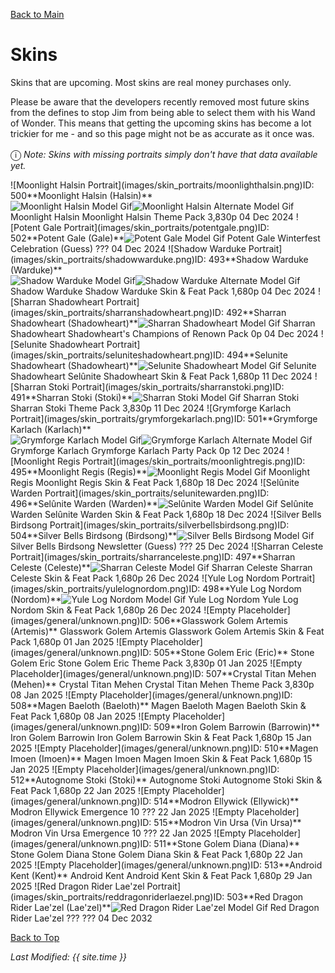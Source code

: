 [Back to Main](index.md)

# Skins

Skins that are upcoming. Most skins are real money purchases only.

Please be aware that the developers recently removed most future skins from the defines to stop Jim from being able to select them with his Wand of Wonder. This means that getting the upcoming skins has become a lot trickier for me - and so this page might not be as accurate as it once was.

<span style="font-size:1.2em;">ⓘ</span> *Note: Skins with missing portraits simply don't have that data available yet.*

<span class="skinTableColumn">
    <span class="skinTableRow">
        <span class="skinTableIcon">
            <span class="skinTooltipHolder" style="width:max-content">![Moonlight Halsin Portrait](images/skin_portraits/moonlighthalsin.png)<span class="featTooltipContents">ID: 500**Moonlight Halsin (Halsin)**<span style="display:flex;flex-direction:row"><img src="images/skin_models/moonlighthalsin.gif" alt="Moonlight Halsin Model Gif" style="width:auto;height:auto;max-width:100%;max-height:100%"><img src="images/skin_models/moonlighthalsin-bear.gif" alt="Moonlight Halsin Alternate Model Gif" style="width:auto;height:auto;max-width:100%;max-height:100%"></span></span></span>
        </span>
        <span class="skinTableName">
            Moonlight Halsin
        </span>
        <span class="skinTableSource">
            Moonlight Halsin Theme Pack
        </span>
        <span class="skinTableCost">
            3,830p
        </span>
        <span class="skinTableDate">
            04 Dec 2024
        </span>
    </span>
    <span class="skinTableRow">
        <span class="skinTableIcon">
            <span class="skinTooltipHolder" style="width:max-content">![Potent Gale Portrait](images/skin_portraits/potentgale.png)<span class="featTooltipContents">ID: 502**Potent Gale (Gale)**<img src="images/skin_models/potentgale.gif" alt="Potent Gale Model Gif" style="width:auto;height:auto;max-width:100%;max-height:100%"></span></span>
        </span>
        <span class="skinTableName">
            Potent Gale
        </span>
        <span class="skinTableSource">
            Winterfest Celebration (Guess)
        </span>
        <span class="skinTableCost">
            ???
        </span>
        <span class="skinTableDate">
            04 Dec 2024
        </span>
    </span>
    <span class="skinTableRow">
        <span class="skinTableIcon">
            <span class="skinTooltipHolder" style="width:max-content">![Shadow Warduke Portrait](images/skin_portraits/shadowwarduke.png)<span class="featTooltipContents">ID: 493**Shadow Warduke (Warduke)**<span style="display:flex;flex-direction:row"><img src="images/skin_models/shadowwarduke.gif" alt="Shadow Warduke Model Gif" style="width:auto;height:auto;max-width:100%;max-height:100%"><img src="images/skin_models/shadowwarduke-flame_tongue.gif" alt="Shadow Warduke Alternate Model Gif" style="width:auto;height:auto;max-width:100%;max-height:100%"></span></span></span>
        </span>
        <span class="skinTableName">
            Shadow Warduke
        </span>
        <span class="skinTableSource">
            Shadow Warduke Skin & Feat Pack
        </span>
        <span class="skinTableCost">
            1,680p
        </span>
        <span class="skinTableDate">
            04 Dec 2024
        </span>
    </span>
    <span class="skinTableRow">
        <span class="skinTableIcon">
            <span class="skinTooltipHolder" style="width:max-content">![Sharran Shadowheart Portrait](images/skin_portraits/sharranshadowheart.png)<span class="featTooltipContents">ID: 492**Sharran Shadowheart (Shadowheart)**<img src="images/skin_models/sharranshadowheart.gif" alt="Sharran Shadowheart Model Gif" style="width:auto;height:auto;max-width:100%;max-height:100%"></span></span>
        </span>
        <span class="skinTableName">
            Sharran Shadowheart
        </span>
        <span class="skinTableSource">
            Shadowheart's Champions of Renown Pack
        </span>
        <span class="skinTableCost">
            0p
        </span>
        <span class="skinTableDate">
            04 Dec 2024
        </span>
    </span>
    <span class="skinTableRow">
        <span class="skinTableIcon">
            <span class="skinTooltipHolder" style="width:max-content">![Selunite Shadowheart Portrait](images/skin_portraits/seluniteshadowheart.png)<span class="featTooltipContents">ID: 494**Selunite Shadowheart (Shadowheart)**<img src="images/skin_models/seluniteshadowheart.gif" alt="Selunite Shadowheart Model Gif" style="width:auto;height:auto;max-width:100%;max-height:100%"></span></span>
        </span>
        <span class="skinTableName">
            Selunite Shadowheart
        </span>
        <span class="skinTableSource">
            Selûnite Shadowheart Skin & Feat Pack
        </span>
        <span class="skinTableCost">
            1,680p
        </span>
        <span class="skinTableDate">
            11 Dec 2024
        </span>
    </span>
    <span class="skinTableRow">
        <span class="skinTableIcon">
            <span class="skinTooltipHolder" style="width:max-content">![Sharran Stoki Portrait](images/skin_portraits/sharranstoki.png)<span class="featTooltipContents">ID: 491**Sharran Stoki (Stoki)**<img src="images/skin_models/sharranstoki.gif" alt="Sharran Stoki Model Gif" style="width:auto;height:auto;max-width:100%;max-height:100%"></span></span>
        </span>
        <span class="skinTableName">
            Sharran Stoki
        </span>
        <span class="skinTableSource">
            Sharran Stoki Theme Pack
        </span>
        <span class="skinTableCost">
            3,830p
        </span>
        <span class="skinTableDate">
            11 Dec 2024
        </span>
    </span>
    <span class="skinTableRow">
        <span class="skinTableIcon">
            <span class="skinTooltipHolder" style="width:max-content">![Grymforge Karlach Portrait](images/skin_portraits/grymforgekarlach.png)<span class="featTooltipContents">ID: 501**Grymforge Karlach (Karlach)**<span style="display:flex;flex-direction:row"><img src="images/skin_models/grymforgekarlach.gif" alt="Grymforge Karlach Model Gif" style="width:auto;height:auto;max-width:100%;max-height:100%"><img src="images/skin_models/grymforgekarlach-infernal_engine.gif" alt="Grymforge Karlach Alternate Model Gif" style="width:auto;height:auto;max-width:100%;max-height:100%"></span></span></span>
        </span>
        <span class="skinTableName">
            Grymforge Karlach
        </span>
        <span class="skinTableSource">
            Grymforge Karlach Party Pack
        </span>
        <span class="skinTableCost">
            0p
        </span>
        <span class="skinTableDate">
            12 Dec 2024
        </span>
    </span>
    <span class="skinTableRow">
        <span class="skinTableIcon">
            <span class="skinTooltipHolder" style="width:max-content">![Moonlight Regis Portrait](images/skin_portraits/moonlightregis.png)<span class="featTooltipContents">ID: 495**Moonlight Regis (Regis)**<img src="images/skin_models/moonlightregis.gif" alt="Moonlight Regis Model Gif" style="width:auto;height:auto;max-width:100%;max-height:100%"></span></span>
        </span>
        <span class="skinTableName">
            Moonlight Regis
        </span>
        <span class="skinTableSource">
            Moonlight Regis Skin & Feat Pack
        </span>
        <span class="skinTableCost">
            1,680p
        </span>
        <span class="skinTableDate">
            18 Dec 2024
        </span>
    </span>
    <span class="skinTableRow">
        <span class="skinTableIcon">
            <span class="skinTooltipHolder" style="width:max-content">![Selûnite Warden Portrait](images/skin_portraits/selunitewarden.png)<span class="featTooltipContents">ID: 496**Selûnite Warden (Warden)**<img src="images/skin_models/selunitewarden.gif" alt="Selûnite Warden Model Gif" style="width:auto;height:auto;max-width:100%;max-height:100%"></span></span>
        </span>
        <span class="skinTableName">
            Selûnite Warden
        </span>
        <span class="skinTableSource">
            Selûnite Warden Skin & Feat Pack
        </span>
        <span class="skinTableCost">
            1,680p
        </span>
        <span class="skinTableDate">
            18 Dec 2024
        </span>
    </span>
    <span class="skinTableRow">
        <span class="skinTableIcon">
            <span class="skinTooltipHolder" style="width:max-content">![Silver Bells Birdsong Portrait](images/skin_portraits/silverbellsbirdsong.png)<span class="featTooltipContents">ID: 504**Silver Bells Birdsong (Birdsong)**<img src="images/skin_models/silverbellsbirdsong.gif" alt="Silver Bells Birdsong Model Gif" style="width:auto;height:auto;max-width:100%;max-height:100%"></span></span>
        </span>
        <span class="skinTableName">
            Silver Bells Birdsong
        </span>
        <span class="skinTableSource">
            Newsletter (Guess)
        </span>
        <span class="skinTableCost">
            ???
        </span>
        <span class="skinTableDate">
            25 Dec 2024
        </span>
    </span>
    <span class="skinTableRow">
        <span class="skinTableIcon">
            <span class="skinTooltipHolder" style="width:max-content">![Sharran Celeste Portrait](images/skin_portraits/sharranceleste.png)<span class="featTooltipContents">ID: 497**Sharran Celeste (Celeste)**<img src="images/skin_models/sharranceleste.gif" alt="Sharran Celeste Model Gif" style="width:auto;height:auto;max-width:100%;max-height:100%"></span></span>
        </span>
        <span class="skinTableName">
            Sharran Celeste
        </span>
        <span class="skinTableSource">
            Sharran Celeste Skin & Feat Pack
        </span>
        <span class="skinTableCost">
            1,680p
        </span>
        <span class="skinTableDate">
            26 Dec 2024
        </span>
    </span>
    <span class="skinTableRow">
        <span class="skinTableIcon">
            <span class="skinTooltipHolder" style="width:max-content">![Yule Log Nordom Portrait](images/skin_portraits/yulelognordom.png)<span class="featTooltipContents">ID: 498**Yule Log Nordom (Nordom)**<img src="images/skin_models/yulelognordom.gif" alt="Yule Log Nordom Model Gif" style="width:auto;height:auto;max-width:100%;max-height:100%"></span></span>
        </span>
        <span class="skinTableName">
            Yule Log Nordom
        </span>
        <span class="skinTableSource">
            Yule Log Nordom Skin & Feat Pack
        </span>
        <span class="skinTableCost">
            1,680p
        </span>
        <span class="skinTableDate">
            26 Dec 2024
        </span>
    </span>
    <span class="skinTableRow">
        <span class="skinTableIcon">
            <span class="skinTooltipHolder" style="width:max-content">![Empty Placeholder](images/general/unknown.png)<span class="featTooltipContents">ID: 506**Glasswork Golem Artemis (Artemis)**</span></span>
        </span>
        <span class="skinTableName">
            Glasswork Golem Artemis
        </span>
        <span class="skinTableSource">
            Glasswork Golem Artemis Skin & Feat Pack
        </span>
        <span class="skinTableCost">
            1,680p
        </span>
        <span class="skinTableDate">
            01 Jan 2025
        </span>
    </span>
    <span class="skinTableRow">
        <span class="skinTableIcon">
            <span class="skinTooltipHolder" style="width:max-content">![Empty Placeholder](images/general/unknown.png)<span class="featTooltipContents">ID: 505**Stone Golem Eric (Eric)**</span></span>
        </span>
        <span class="skinTableName">
            Stone Golem Eric
        </span>
        <span class="skinTableSource">
            Stone Golem Eric Theme Pack
        </span>
        <span class="skinTableCost">
            3,830p
        </span>
        <span class="skinTableDate">
            01 Jan 2025
        </span>
    </span>
    <span class="skinTableRow">
        <span class="skinTableIcon">
            <span class="skinTooltipHolder" style="width:max-content">![Empty Placeholder](images/general/unknown.png)<span class="featTooltipContents">ID: 507**Crystal Titan Mehen (Mehen)**</span></span>
        </span>
        <span class="skinTableName">
            Crystal Titan Mehen
        </span>
        <span class="skinTableSource">
            Crystal Titan Mehen Theme Pack
        </span>
        <span class="skinTableCost">
            3,830p
        </span>
        <span class="skinTableDate">
            08 Jan 2025
        </span>
    </span>
    <span class="skinTableRow">
        <span class="skinTableIcon">
            <span class="skinTooltipHolder" style="width:max-content">![Empty Placeholder](images/general/unknown.png)<span class="featTooltipContents">ID: 508**Magen Baeloth (Baeloth)**</span></span>
        </span>
        <span class="skinTableName">
            Magen Baeloth
        </span>
        <span class="skinTableSource">
            Magen Baeloth Skin & Feat Pack
        </span>
        <span class="skinTableCost">
            1,680p
        </span>
        <span class="skinTableDate">
            08 Jan 2025
        </span>
    </span>
    <span class="skinTableRow">
        <span class="skinTableIcon">
            <span class="skinTooltipHolder" style="width:max-content">![Empty Placeholder](images/general/unknown.png)<span class="featTooltipContents">ID: 509**Iron Golem Barrowin (Barrowin)**</span></span>
        </span>
        <span class="skinTableName">
            Iron Golem Barrowin
        </span>
        <span class="skinTableSource">
            Iron Golem Barrowin Skin & Feat Pack
        </span>
        <span class="skinTableCost">
            1,680p
        </span>
        <span class="skinTableDate">
            15 Jan 2025
        </span>
    </span>
    <span class="skinTableRow">
        <span class="skinTableIcon">
            <span class="skinTooltipHolder" style="width:max-content">![Empty Placeholder](images/general/unknown.png)<span class="featTooltipContents">ID: 510**Magen Imoen (Imoen)**</span></span>
        </span>
        <span class="skinTableName">
            Magen Imoen
        </span>
        <span class="skinTableSource">
            Magen Imoen Skin & Feat Pack
        </span>
        <span class="skinTableCost">
            1,680p
        </span>
        <span class="skinTableDate">
            15 Jan 2025
        </span>
    </span>
    <span class="skinTableRow">
        <span class="skinTableIcon">
            <span class="skinTooltipHolder" style="width:max-content">![Empty Placeholder](images/general/unknown.png)<span class="featTooltipContents">ID: 512**Autognome Stoki (Stoki)**</span></span>
        </span>
        <span class="skinTableName">
            Autognome Stoki
        </span>
        <span class="skinTableSource">
            Autognome Stoki Skin & Feat Pack
        </span>
        <span class="skinTableCost">
            1,680p
        </span>
        <span class="skinTableDate">
            22 Jan 2025
        </span>
    </span>
    <span class="skinTableRow">
        <span class="skinTableIcon">
            <span class="skinTooltipHolder" style="width:max-content">![Empty Placeholder](images/general/unknown.png)<span class="featTooltipContents">ID: 514**Modron Ellywick (Ellywick)**</span></span>
        </span>
        <span class="skinTableName">
            Modron Ellywick
        </span>
        <span class="skinTableSource">
            Emergence 10
        </span>
        <span class="skinTableCost">
            ???
        </span>
        <span class="skinTableDate">
            22 Jan 2025
        </span>
    </span>
    <span class="skinTableRow">
        <span class="skinTableIcon">
            <span class="skinTooltipHolder" style="width:max-content">![Empty Placeholder](images/general/unknown.png)<span class="featTooltipContents">ID: 515**Modron Vin Ursa (Vin Ursa)**</span></span>
        </span>
        <span class="skinTableName">
            Modron Vin Ursa
        </span>
        <span class="skinTableSource">
            Emergence 10
        </span>
        <span class="skinTableCost">
            ???
        </span>
        <span class="skinTableDate">
            22 Jan 2025
        </span>
    </span>
    <span class="skinTableRow">
        <span class="skinTableIcon">
            <span class="skinTooltipHolder" style="width:max-content">![Empty Placeholder](images/general/unknown.png)<span class="featTooltipContents">ID: 511**Stone Golem Diana (Diana)**</span></span>
        </span>
        <span class="skinTableName">
            Stone Golem Diana
        </span>
        <span class="skinTableSource">
            Stone Golem Diana Skin & Feat Pack
        </span>
        <span class="skinTableCost">
            1,680p
        </span>
        <span class="skinTableDate">
            22 Jan 2025
        </span>
    </span>
    <span class="skinTableRow">
        <span class="skinTableIcon">
            <span class="skinTooltipHolder" style="width:max-content">![Empty Placeholder](images/general/unknown.png)<span class="featTooltipContents">ID: 513**Android Kent (Kent)**</span></span>
        </span>
        <span class="skinTableName">
            Android Kent
        </span>
        <span class="skinTableSource">
            Android Kent Skin & Feat Pack
        </span>
        <span class="skinTableCost">
            1,680p
        </span>
        <span class="skinTableDate">
            29 Jan 2025
        </span>
    </span>
    <span class="skinTableRow">
        <span class="skinTableIcon">
            <span class="skinTooltipHolder" style="width:max-content">![Red Dragon Rider Lae'zel Portrait](images/skin_portraits/reddragonriderlaezel.png)<span class="featTooltipContents">ID: 503**Red Dragon Rider Lae'zel (Lae'zel)**<img src="images/skin_models/reddragonriderlaezel.gif" alt="Red Dragon Rider Lae'zel Model Gif" style="width:auto;height:auto;max-width:100%;max-height:100%"></span></span>
        </span>
        <span class="skinTableName">
            Red Dragon Rider Lae'zel
        </span>
        <span class="skinTableSource">
            ???
        </span>
        <span class="skinTableCost">
            ???
        </span>
        <span class="skinTableDate">
            04 Dec 2032
        </span>
    </span>
</span>

[Back to Top](#top)

*Last Modified: {{ site.time }}*